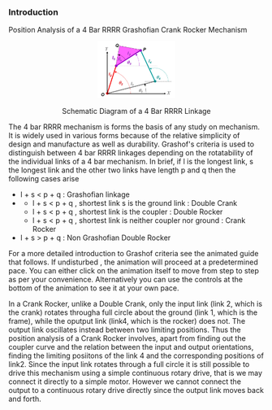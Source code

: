 ### Introduction
Position Analysis of a 4 Bar RRRR Grashofian Crank Rocker Mechanism


<div align="center">
<img src="images/RRRR_schematic.gif" width="30%">
<p>Schematic Diagram of a 4 Bar RRRR Linkage</p>
</div>



The 4 bar RRRR mechanism is forms the basis of any study on mechanism. It is widely used in various forms because of the relative simplicity of design and manufacture as well as durability. Grashof's criteria is used to distinguish between 4 bar RRRR linkages depending on the rotatability of the individual links of a 4 bar mechanism. In brief, if l is the longest link, s the longest link and the other two links have length p and q then the following cases arise

- l + s < p + q : Grashofian linkage
- - l + s < p + q , shortest link s is the ground link : Double Crank
  - l + s < p + q , shortest link is the coupler : Double Rocker
  - l + s < p + q , shortest link is neither coupler nor ground : Crank Rocker
- l + s > p + q : Non Grashofian Double Rocker

For a more detailed introduction to Grashof criteria see the animated guide that follows. If undisturbed , the animation will proceed at a predetermined pace. You can either click on the animation itself to move from step to step as per your convenience. Alternatively you can use the controls at the bottom of the animation to see it at your own pace.

In a Crank Rocker, unlike a Double Crank, only the input link (link 2, which is the crank) rotates througha full circle about the ground (link 1, which is the frame), while the oputput link (link4, which is the rocker) does not. The output link oscillates instead between two limiting positions. Thus the position analysis of a Crank Rocker involves, apart from finding out the coupler curve and the relation between the input and output orientations, finding the limiting posiitons of the link 4 and the corresponding positions of link2. Since the input link rotates through a full circle it is still possible to drive this mechanism using a simple continuous rotary drive, that is we may connect it directly to a simple motor. However we cannot connect the output to a continuous rotary drive directly since the output link moves back and forth.